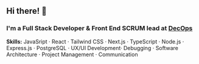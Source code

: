 ## Hi there! 👋 

### I'm a Full Stack Developer & Front End SCRUM lead at <a href='https://www.linkedin.com/company/decops/'>DecOps</a>

<b>Skills:</b> JavaSript · React · Tailwind CSS · Next.js · TypeScript · Node.js · Express.js · PostgreSQL · UX/UI Development· Debugging · Software Architecture · Project Management · Communication
